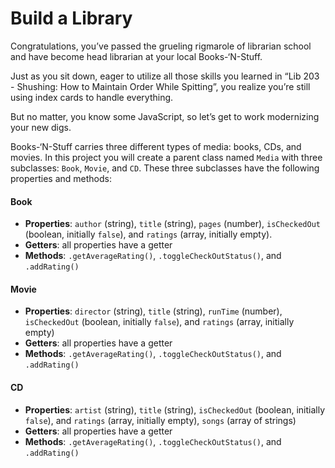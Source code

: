
# Build a Library

Congratulations, you’ve passed the grueling rigmarole of librarian school and have become head librarian at your local Books-‘N-Stuff.

Just as you sit down, eager to utilize all those skills you learned in “Lib 203 - Shushing: How to Maintain Order While Spitting”, you realize you’re still using index cards to handle everything.

But no matter, you know some JavaScript, so let’s get to work modernizing your new digs.

Books-‘N-Stuff carries three different types of media: books, CDs, and movies. In this project you will create a parent class named  `Media`  with three subclasses:  `Book`,  `Movie`, and  `CD`. These three subclasses have the following properties and methods:

#### Book

-   **Properties**:  `author`  (string),  `title`  (string),  `pages`  (number),  `isCheckedOut`  (boolean, initially  `false`), and  `ratings`  (array, initially empty).
-   **Getters**: all properties have a getter
-   **Methods**:  `.getAverageRating()`,  `.toggleCheckOutStatus()`, and  `.addRating()`

#### Movie

-   **Properties**:  `director`  (string),  `title`  (string),  `runTime`  (number),  `isCheckedOut`  (boolean, initially  `false`), and  `ratings`  (array, initially empty)
-   **Getters**: all properties have a getter
-   **Methods**:  `.getAverageRating()`,  `.toggleCheckOutStatus()`, and  `.addRating()`

#### CD

-   **Properties**:  `artist`  (string),  `title`  (string),  `isCheckedOut`  (boolean, initially  `false`), and  `ratings`  (array, initially empty),  `songs`  (array of strings)
-   **Getters**: all properties have a getter
-   **Methods**:  `.getAverageRating()`,  `.toggleCheckOutStatus()`, and  `.addRating()`
